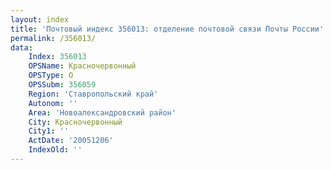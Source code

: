 ```yaml
---
layout: index
title: 'Почтовый индекс 356013: отделение почтовой связи Почты России'
permalink: /356013/
data:
    Index: 356013
    OPSName: Красночервонный
    OPSType: О
    OPSSubm: 356059
    Region: 'Ставропольский край'
    Autonom: ''
    Area: 'Новоалександровский район'
    City: Красночервонный
    City1: ''
    ActDate: '20051206'
    IndexOld: ''
---
```

